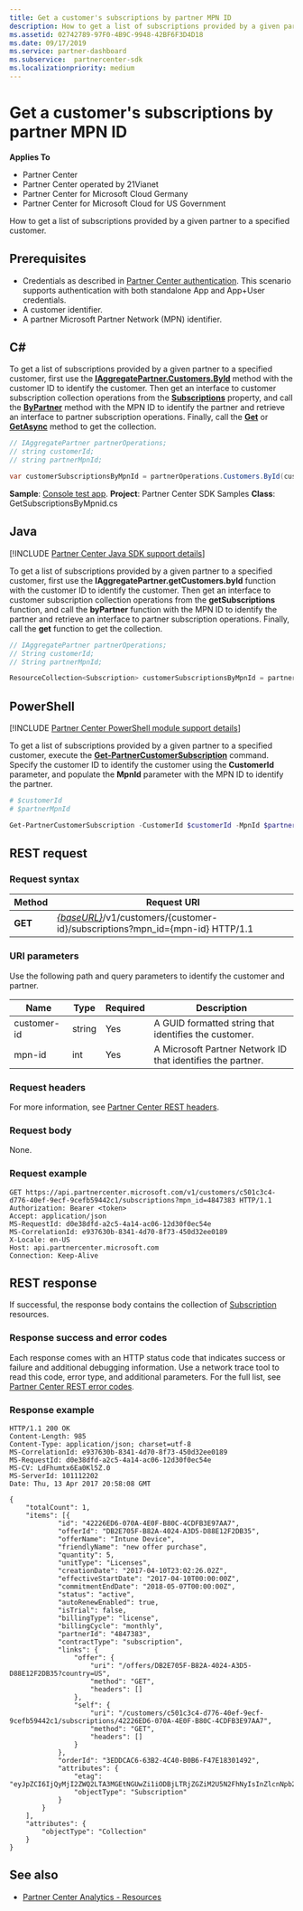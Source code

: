 ```yaml
---
title: Get a customer's subscriptions by partner MPN ID
description: How to get a list of subscriptions provided by a given partner to a specified customer.
ms.assetid: 02742789-97F0-4B9C-9948-42BF6F3D4D18
ms.date: 09/17/2019
ms.service: partner-dashboard
ms.subservice:  partnercenter-sdk
ms.localizationpriority: medium
---
```


# Get a customer's subscriptions by partner MPN ID

**Applies To**

- Partner Center
- Partner Center operated by 21Vianet
- Partner Center for Microsoft Cloud Germany
- Partner Center for Microsoft Cloud for US Government

How to get a list of subscriptions provided by a given partner to a specified customer.

## Prerequisites

- Credentials as described in [Partner Center authentication](partner-center-authentication.md). This scenario supports authentication with both standalone App and App+User credentials.
- A customer identifier.
- A partner Microsoft Partner Network (MPN) identifier.

## C\#

To get a list of subscriptions provided by a given partner to a specified customer, first use the [**IAggregatePartner.Customers.ById**](https://docs.microsoft.com/dotnet/api/microsoft.store.partnercenter.customers.icustomercollection.byid) method with the customer ID to identify the customer. Then get an interface to customer subscription collection operations from the [**Subscriptions**](https://docs.microsoft.com/dotnet/api/microsoft.store.partnercenter.customers.icustomer.subscriptions) property, and call the [**ByPartner**](https://docs.microsoft.com/dotnet/api/microsoft.store.partnercenter.subscriptions.isubscriptioncollection.bypartner) method with the MPN ID to identify the partner and retrieve an interface to partner subscription operations. Finally, call the [**Get**](https://docs.microsoft.com/dotnet/api/microsoft.store.partnercenter.genericoperations.ientireentitycollectionretrievaloperations-2.get) or [**GetAsync**](https://docs.microsoft.com/dotnet/api/microsoft.store.partnercenter.genericoperations.ientireentitycollectionretrievaloperations-2.getasync) method to get the collection.

```csharp
// IAggregatePartner partnerOperations;
// string customerId;
// string partnerMpnId;

var customerSubscriptionsByMpnId = partnerOperations.Customers.ById(customerId).Subscriptions.ByPartner(partnerMpnId).Get();
```

**Sample**: [Console test app](console-test-app.md). **Project**: Partner Center SDK Samples **Class**: GetSubscriptionsByMpnid.cs

## Java

[!INCLUDE [Partner Center Java SDK support details](../includes/java-sdk-support.md)]

To get a list of subscriptions provided by a given partner to a specified customer, first use the **IAggregatePartner.getCustomers.byId** function with the customer ID to identify the customer. Then get an interface to customer subscription collection operations from the **getSubscriptions** function, and call the **byPartner** function with the MPN ID to identify the partner and retrieve an interface to partner subscription operations. Finally, call the **get** function to get the collection.

```java
// IAggregatePartner partnerOperations;
// String customerId;
// String partnerMpnId;

ResourceCollection<Subscription> customerSubscriptionsByMpnId = partnerOperations.getCustomers().byId(customerId).getSubscriptions().byPartner(partnerMpnId).get();
```

## PowerShell

[!INCLUDE [Partner Center PowerShell module support details](../includes/powershell-module-support.md)]

To get a list of subscriptions provided by a given partner to a specified customer, execute the [**Get-PartnerCustomerSubscription**](https://github.com/Microsoft/Partner-Center-PowerShell/blob/master/docs/help/Get-PartnerCustomerSubscription.md) command. Specify the customer ID to identify the customer using the **CustomerId** parameter, and populate the **MpnId** parameter with the MPN ID to identify the partner.

```powershell
# $customerId
# $partnerMpnId

Get-PartnerCustomerSubscription -CustomerId $customerId -MpnId $partnerMpnId
```

## REST request

### Request syntax

| Method  | Request URI |
|---------|----------------------------------------------------------------------------------------------------------------|
| **GET** | [*{baseURL}*](partner-center-rest-urls.md)/v1/customers/{customer-id}/subscriptions?mpn\_id={mpn-id} HTTP/1.1 |

### URI parameters

Use the following path and query parameters to identify the customer and partner.

| Name        | Type   | Required | Description                                                 |
|-------------|--------|----------|-------------------------------------------------------------|
| customer-id | string | Yes      | A GUID formatted string that identifies the customer.       |
| mpn-id      | int    | Yes      | A Microsoft Partner Network ID that identifies the partner. |

### Request headers

For more information, see [Partner Center REST headers](headers.md).

### Request body

None.

### Request example

```http
GET https://api.partnercenter.microsoft.com/v1/customers/c501c3c4-d776-40ef-9ecf-9cefb59442c1/subscriptions?mpn_id=4847383 HTTP/1.1
Authorization: Bearer <token>
Accept: application/json
MS-RequestId: d0e38dfd-a2c5-4a14-ac06-12d30f0ec54e
MS-CorrelationId: e937630b-8341-4d70-8f73-450d32ee0189
X-Locale: en-US
Host: api.partnercenter.microsoft.com
Connection: Keep-Alive
```

## REST response

If successful, the response body contains the collection of [Subscription](subscription-resources.md) resources.

### Response success and error codes

Each response comes with an HTTP status code that indicates success or failure and additional debugging information. Use a network trace tool to read this code, error type, and additional parameters. For the full list, see [Partner Center REST error codes](error-codes.md).

### Response example

```http
HTTP/1.1 200 OK
Content-Length: 985
Content-Type: application/json; charset=utf-8
MS-CorrelationId: e937630b-8341-4d70-8f73-450d32ee0189
MS-RequestId: d0e38dfd-a2c5-4a14-ac06-12d30f0ec54e
MS-CV: LdFhumtx6Ea0Kl5Z.0
MS-ServerId: 101112202
Date: Thu, 13 Apr 2017 20:58:08 GMT

{
    "totalCount": 1,
    "items": [{
            "id": "42226ED6-070A-4E0F-B80C-4CDFB3E97AA7",
            "offerId": "DB2E705F-B82A-4024-A3D5-D88E12F2DB35",
            "offerName": "Intune Device",
            "friendlyName": "new offer purchase",
            "quantity": 5,
            "unitType": "Licenses",
            "creationDate": "2017-04-10T23:02:26.02Z",
            "effectiveStartDate": "2017-04-10T00:00:00Z",
            "commitmentEndDate": "2018-05-07T00:00:00Z",
            "status": "active",
            "autoRenewEnabled": true,
            "isTrial": false,
            "billingType": "license",
            "billingCycle": "monthly",
            "partnerId": "4847383",
            "contractType": "subscription",
            "links": {
                "offer": {
                    "uri": "/offers/DB2E705F-B82A-4024-A3D5-D88E12F2DB35?country=US",
                    "method": "GET",
                    "headers": []
                },
                "self": {
                    "uri": "/customers/c501c3c4-d776-40ef-9ecf-9cefb59442c1/subscriptions/42226ED6-070A-4E0F-B80C-4CDFB3E97AA7",
                    "method": "GET",
                    "headers": []
                }
            },
            "orderId": "3EDDCAC6-63B2-4C40-B0B6-F47E18301492",
            "attributes": {
                "etag": "eyJpZCI6IjQyMjI2ZWQ2LTA3MGEtNGUwZi1iODBjLTRjZGZiM2U5N2FhNyIsInZlcnNpb24iOjF9",
                "objectType": "Subscription"
            }
        }
    ],
    "attributes": {
        "objectType": "Collection"
    }
}
```

## See also

- [Partner Center Analytics - Resources](partner-center-analytics-resources.md)
